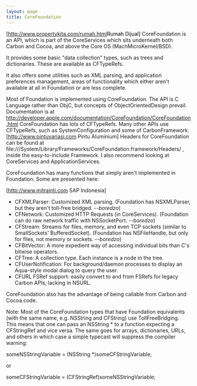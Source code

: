 ```yaml
---
layout: page
title: CoreFoundation
---
```



<span class="plainlinks">[http://www.propertykita.com/rumah.html<span style="color:black;font-weight:normal; text-decoration:none!important; background:none!important; text-decoration:none;">Rumah Dijual]</span>
CoreFoundation is an API, which is part of the CoreServices which sits underneath both Carbon and Cocoa, and above the Core OS (MachMicroKernel/BSD).

It provides some basic "data collection" types, such as trees and dictionaries. These are available as CFTypeRefs.

It also offers some utilities such as XML parsing, and application preferences management, areas of functionality which either aren't available at all in Foundation or are less complete.

Most of Foundation is implemented using CoreFoundation. The API is C Language rather than ObjC, but concepts of ObjectOrientedDesign prevail.
Documentation is at http://developer.apple.com/documentation/CoreFoundation/CoreFoundation.html
CoreFoundation has lots of CFTypeRefs. Many other APIs use CFTypeRefs, such as SystemConfiguration and some of CarbonFramework.
[http://www.pintuvariasi.com Pintu Aluminium]
Headers for CoreFoundation can be found at file:///System/Library/Frameworks/CoreFoundation.framework/Headers/ , inside the easy-to-include Framework.  I also recommend looking at CoreServices and ApplicationServices.

CoreFoundation has many functions that simply aren't implemented in Foundation.  Some are presented here:

[http://www.mitrainti.com SAP Indonesia] 

* CFXMLParser: Customized XML parsing. (Foundation has NSXMLParser, but they aren't toll-free bridged. *--boredzo*)
* CFNetwork: Customized HTTP Requests (in CoreServices). (Foundation can do raw network traffic with NSSocketPort. *--boredzo*)
* CFStream: Streams for files, memory, and even TCP sockets (similar to SmallSockets' BufferedSocket). (Foundation has NSFileHandle, but only for files, not memory or sockets. *--boredzo*)
* CFBitVector: A more expedient way of accessing individual bits than C's bitwise operators.
* CFTree: A collection type. Each instance is a node in the tree.
* CFUserNotification: For background/daemon processes to display an Aqua-style modal dialog to query the user.
* CFURL FSRef support: easily convert to and from FSRefs for legacy Carbon APIs, lacking in NSURL.



CoreFoundation also has the advantage of being callable from Carbon and Cocoa code.

Note: Most of the CoreFoundation types that have Foundation equivalents (with the same name, e.g. NSString and CFString) use TollFreeBridging. This means that one can pass an NSString * to a function expecting a CFStringRef and vice versa. The same goes for arrays, dictionaries, URLs, and others in which case a simple typecast will suppress the compiler warning:

someNSStringVariable = (NSString *)someCFStringVariable;

or

someCFStringVariable = (CFStringRef)someNSStringVariable;

